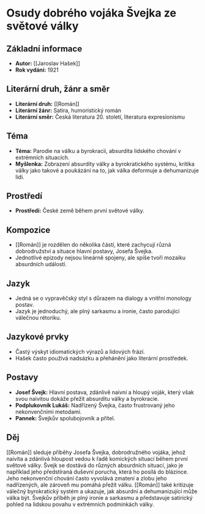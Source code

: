 # Osudy dobrého vojáka Švejka ze světové války
## Základní informace
- **Autor:** [[Jaroslav Hašek]]
- **Rok vydání:** 1921

## Literární druh, žánr a směr 
- **Literární druh:** [[Román]]
- **Literární žánr:** Satira, humoristický román
- **Literární směr:** Česká literatura 20. století, literatura expresionismu

## Téma 
- **Téma:** Parodie na válku a byrokracii, absurdita lidského chování v extrémních situacích.
- **Myšlenka:** Zobrazení absurdity války a byrokratického systému, kritika války jako takové a poukázání na to, jak válka deformuje a dehumanizuje lidi.

## Prostředí 
- **Prostředí:** České země během první světové války.

## Kompozice 
- [[Román]] je rozdělen do několika částí, které zachycují různá dobrodružství a situace hlavní postavy, Josefa Švejka.
- Jednotlivé epizody nejsou lineárně spojeny, ale spíše tvoří mozaiku absurdních událostí.

## Jazyk 
- Jedná se o vypravěčský styl s důrazem na dialogy a vnitřní monology postav.
- Jazyk je jednoduchý, ale plný sarkasmu a ironie, často parodující válečnou rétoriku.

## Jazykové prvky 
- Častý výskyt idiomatických výrazů a lidových frází.
- Hašek často používá nadsázku a přehánění jako literární prostředek.

## Postavy 
- **Josef Švejk:** Hlavní postava, zdánlivě naivní a hloupý voják, který však svou naivitou dokáže přežít absurditu války a byrokracie.
- **Podplukovník Lukáš:** Nadřízený Švejka, často frustrovaný jeho nekonvenčními metodami.
- **Pannek:** Švejkův spolubojovník a přítel.

## Děj

[[Román]] sleduje příběhy Josefa Švejka, dobrodružného vojáka, jehož naivita a zdánlivá hloupost vedou k řadě komických situací během první světové války. Švejk se dostává do různých absurdních situací, jako je například jeho předstíraná duševní porucha, která ho posílá do blázince. Jeho nekonvenční chování často vyvolává zmatení a zlobu jeho nadřízených, ale zároveň mu pomáhá přežít válku. [[Román]] také kritizuje válečný byrokratický systém a ukazuje, jak absurdní a dehumanizující může válka být. Švejkův příběh je plný ironie a sarkasmu a představuje satirický pohled na lidskou povahu v extrémních podmínkách války.